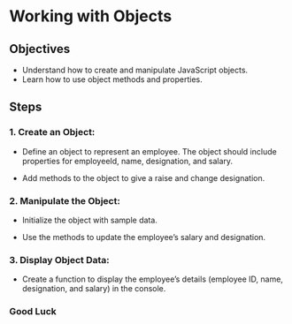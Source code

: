 # Working with Objects

## Objectives
* Understand how to create and manipulate JavaScript objects.  
* Learn how to use object methods and properties.  

## Steps

### 1. Create an Object:

* Define an object to represent an employee. The object should include properties for employeeId, name, designation, and salary.  

* Add methods to the object to give a raise and change designation.

### 2. Manipulate the Object:

* Initialize the object with sample data.

* Use the methods to update the employee’s salary and designation.

### 3. Display Object Data:

* Create a function to display the employee’s details (employee ID, name, designation, and salary) in the console.

### Good Luck

